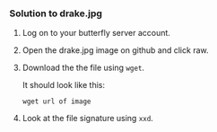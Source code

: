 ### Solution to drake.jpg

1. Log on to your butterfly server account.

2. Open the drake.jpg image on github and click raw.

3. Download the the file using ```wget```.

   It should look like this:

   ```wget url of image```
  
4. Look at the file signature using ```xxd```.
   



